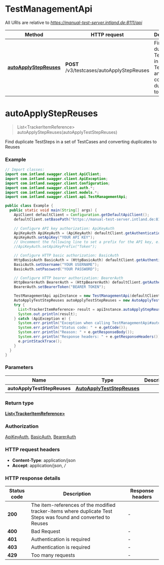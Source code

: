 # TestManagementApi

All URIs are relative to *https://manual-test-server.intland.de:8111/api*

| Method | HTTP request | Description |
|------------- | ------------- | -------------|
| [**autoApplyStepReuses**](TestManagementApi.md#autoApplyStepReuses) | **POST** /v3/testcases/autoApplyStepReuses | Find duplicate TestSteps in a set of TestCases and converting duplicates to Reuses |


<a name="autoApplyStepReuses"></a>
# **autoApplyStepReuses**
> List&lt;TrackerItemReference&gt; autoApplyStepReuses(autoApplyTestStepReuses)

Find duplicate TestSteps in a set of TestCases and converting duplicates to Reuses

### Example
```java
// Import classes:
import com.intland.swagger.client.ApiClient;
import com.intland.swagger.client.ApiException;
import com.intland.swagger.client.Configuration;
import com.intland.swagger.client.auth.*;
import com.intland.swagger.client.models.*;
import com.intland.swagger.client.api.TestManagementApi;

public class Example {
  public static void main(String[] args) {
    ApiClient defaultClient = Configuration.getDefaultApiClient();
    defaultClient.setBasePath("https://manual-test-server.intland.de:8111/api");
    
    // Configure API key authorization: ApiKeyAuth
    ApiKeyAuth ApiKeyAuth = (ApiKeyAuth) defaultClient.getAuthentication("ApiKeyAuth");
    ApiKeyAuth.setApiKey("YOUR API KEY");
    // Uncomment the following line to set a prefix for the API key, e.g. "Token" (defaults to null)
    //ApiKeyAuth.setApiKeyPrefix("Token");

    // Configure HTTP basic authorization: BasicAuth
    HttpBasicAuth BasicAuth = (HttpBasicAuth) defaultClient.getAuthentication("BasicAuth");
    BasicAuth.setUsername("YOUR USERNAME");
    BasicAuth.setPassword("YOUR PASSWORD");

    // Configure HTTP bearer authorization: BearerAuth
    HttpBearerAuth BearerAuth = (HttpBearerAuth) defaultClient.getAuthentication("BearerAuth");
    BearerAuth.setBearerToken("BEARER TOKEN");

    TestManagementApi apiInstance = new TestManagementApi(defaultClient);
    AutoApplyTestStepReuses autoApplyTestStepReuses = new AutoApplyTestStepReuses(); // AutoApplyTestStepReuses | 
    try {
      List<TrackerItemReference> result = apiInstance.autoApplyStepReuses(autoApplyTestStepReuses);
      System.out.println(result);
    } catch (ApiException e) {
      System.err.println("Exception when calling TestManagementApi#autoApplyStepReuses");
      System.err.println("Status code: " + e.getCode());
      System.err.println("Reason: " + e.getResponseBody());
      System.err.println("Response headers: " + e.getResponseHeaders());
      e.printStackTrace();
    }
  }
}
```

### Parameters

| Name | Type | Description  | Notes |
|------------- | ------------- | ------------- | -------------|
| **autoApplyTestStepReuses** | [**AutoApplyTestStepReuses**](AutoApplyTestStepReuses.md)|  | |

### Return type

[**List&lt;TrackerItemReference&gt;**](TrackerItemReference.md)

### Authorization

[ApiKeyAuth](../README.md#ApiKeyAuth), [BasicAuth](../README.md#BasicAuth), [BearerAuth](../README.md#BearerAuth)

### HTTP request headers

 - **Content-Type**: application/json
 - **Accept**: application/json, */*

### HTTP response details
| Status code | Description | Response headers |
|-------------|-------------|------------------|
| **200** | The item-references of the modified tracker-items where duplicate Test Steps was found and converted to Reuses |  -  |
| **400** | Bad Request |  -  |
| **401** | Authentication is required |  -  |
| **403** | Authentication is required |  -  |
| **429** | Too many requests |  -  |

